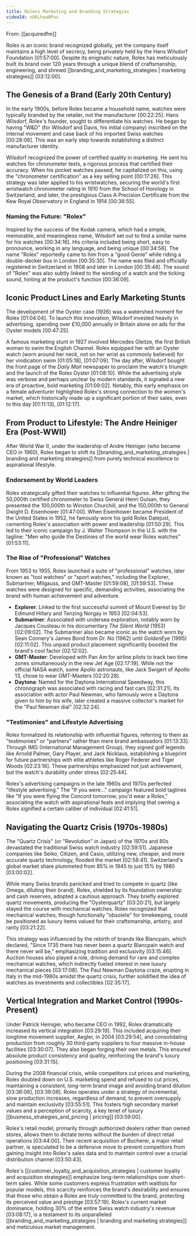 ```yaml
---
title: Rolexs Marketing and Branding Strategies
videoId: nUKLhaa0Pus
---
```


From: [[acquiredfm]] <br/> 

Rolex is an iconic brand recognized globally, yet the company itself maintains a high level of secrecy, being privately held by the Hans Wilsdorf Foundation <a class="yt-timestamp" data-t="01:57:00">[01:57:00]</a>. Despite its enigmatic nature, Rolex has meticulously built its brand over 120 years through a unique blend of craftsmanship, engineering, and shrewd [[branding_and_marketing_strategies | marketing strategies]] <a class="yt-timestamp" data-t="03:12:00">[03:12:00]</a>.

## The Genesis of a Brand (Early 20th Century)

In the early 1900s, before Rolex became a household name, watches were typically branded by the retailer, not the manufacturer <a class="yt-timestamp" data-t="00:22:25">[00:22:25]</a>. Hans Wilsdorf, Rolex's founder, sought to differentiate his watches. He began by having "W&D" (for Wilsdorf and Davis, his initial company) inscribed on the internal movement and case back of his imported Swiss watches <a class="yt-timestamp" data-t="00:28:06">[00:28:06]</a>. This was an early step towards establishing a distinct manufacturer identity.

Wilsdorf recognized the power of certified quality in marketing. He sent his watches for chronometer tests, a rigorous process that certified their accuracy. When his pocket watches passed, he capitalized on this, using the "chronometer certification" as a key selling point <a class="yt-timestamp" data-t="00:17:26">[00:17:26]</a>. This strategy was later applied to his wristwatches, securing the world's first wristwatch chronometer rating in 1910 from the School of Horology in Switzerland, and later, the prestigious Class A Precision Certificate from the Kew Royal Observatory in England in 1914 <a class="yt-timestamp" data-t="00:36:55">[00:36:55]</a>.

### Naming the Future: "Rolex"

Inspired by the success of the Kodak camera, which had a simple, memorable, and meaningless name, Wilsdorf set out to find a similar name for his watches <a class="yt-timestamp" data-t="00:34:16">[00:34:16]</a>. His criteria included being short, easy to pronounce, working in any language, and being unique <a class="yt-timestamp" data-t="00:34:56">[00:34:56]</a>. The name "Rolex" reportedly came to him from a "good Genie" while riding a double-decker bus in London <a class="yt-timestamp" data-t="00:35:30">[00:35:30]</a>. The name was filed and officially registered in Switzerland in 1908 and later in London <a class="yt-timestamp" data-t="00:35:48">[00:35:48]</a>. The sound of "Rolex" was also subtly linked to the winding of a watch and the ticking sound, hinting at the product's function <a class="yt-timestamp" data-t="00:36:09">[00:36:09]</a>.

## Iconic Product Lines and Early Marketing Stunts

The development of the Oyster case (1926) was a watershed moment for Rolex <a class="yt-timestamp" data-t="01:04:04">[01:04:04]</a>. To launch this innovation, Wilsdorf invested heavily in advertising, spending over £10,000 annually in Britain alone on ads for the Oyster models <a class="yt-timestamp" data-t="00:47:25">[00:47:25]</a>.

A famous marketing stunt in 1927 involved Mercedes Gleitze, the first British woman to swim the English Channel. Rolex equipped her with an Oyster watch (worn around her neck, not on her wrist as commonly believed) for her vindication swim <a class="yt-timestamp" data-t="01:05:18">[01:05:18]</a>, <a class="yt-timestamp" data-t="01:07:09">[01:07:09]</a>. The day after, Wilsdorf bought the front page of the *Daily Mail* newspaper to proclaim the watch's triumph and the launch of the Rolex Oyster <a class="yt-timestamp" data-t="01:08:10">[01:08:10]</a>. While the advertising style was verbose and perhaps unclear by modern standards, it signaled a new era of proactive, bold marketing <a class="yt-timestamp" data-t="01:09:02">[01:09:02]</a>. Notably, this early emphasis on a female adventurer highlighted Rolex's strong connection to the women's market, which historically made up a significant portion of their sales, even to this day <a class="yt-timestamp" data-t="01:11:13">[01:11:13]</a>, <a class="yt-timestamp" data-t="01:12:17">[01:12:17]</a>.

## From Product to Lifestyle: The Andre Heiniger Era (Post-WWII)

After World War II, under the leadership of Andre Heiniger (who became CEO in 1960), Rolex began to shift its [[branding_and_marketing_strategies | branding and marketing strategies]] from purely technical excellence to aspirational lifestyle.

### Endorsement by World Leaders

Rolex strategically gifted their watches to influential figures. After gifting the 50,000th certified chronometer to Swiss General Henri Guisan, they presented the 100,000th to Winston Churchill, and the 150,000th to General Dwight D. Eisenhower <a class="yt-timestamp" data-t="01:47:00">[01:47:00]</a>. When Eisenhower became President of the United States in 1952, he famously wore his gold Rolex Datejust, cementing Rolex's association with power and leadership <a class="yt-timestamp" data-t="01:50:29">[01:50:29]</a>. This led to their iconic campaign by J. Walter Thompson in the U.S. with the tagline: "Men who guide the Destinies of the world wear Rolex watches" <a class="yt-timestamp" data-t="01:53:11">[01:53:11]</a>.

### The Rise of "Professional" Watches

From 1953 to 1955, Rolex launched a suite of "professional" watches, later known as "tool watches" or "sport watches," including the Explorer, Submariner, Milgauss, and GMT-Master <a class="yt-timestamp" data-t="01:59:08">[01:59:08]</a>, <a class="yt-timestamp" data-t="01:59:53">[01:59:53]</a>. These watches were designed for specific, demanding activities, associating the brand with human achievement and adventure.

*   **Explorer**: Linked to the first successful summit of Mount Everest by Sir Edmund Hillary and Tenzing Norgay in 1953 <a class="yt-timestamp" data-t="02:04:53">[02:04:53]</a>.
*   **Submariner**: Associated with undersea exploration, notably worn by Jacques Cousteau in his documentary *The Silent World* (1953) <a class="yt-timestamp" data-t="02:09:02">[02:09:02]</a>. The Submariner also became iconic as the watch worn by Sean Connery's James Bond from *Dr. No* (1962) until *GoldenEye* (1995) <a class="yt-timestamp" data-t="02:11:02">[02:11:02]</a>. This unpaid product placement significantly boosted the brand's cool factor <a class="yt-timestamp" data-t="02:12:02">[02:12:02]</a>.
*   **GMT-Master**: Developed with Pan Am for airline pilots to track two time zones simultaneously in the new Jet Age <a class="yt-timestamp" data-t="02:17:19">[02:17:19]</a>. While not the official NASA watch, some Apollo astronauts, like Jack Swigert of Apollo 13, chose to wear GMT-Masters <a class="yt-timestamp" data-t="02:20:28">[02:20:28]</a>.
*   **Daytona**: Named for the Daytona International Speedway, this chronograph was associated with racing and fast cars <a class="yt-timestamp" data-t="02:31:21">[02:31:21]</a>. Its association with actor Paul Newman, who famously wore a Daytona given to him by his wife, later created a massive collector's market for the "Paul Newman dial" <a class="yt-timestamp" data-t="02:32:24">[02:32:24]</a>.

### "Testimonies" and Lifestyle Advertising

Rolex formalized its relationship with influential figures, referring to them as "testimonies" or "partners" rather than mere brand ambassadors <a class="yt-timestamp" data-t="01:13:33">[01:13:33]</a>. Through IMG (International Management Group), they signed golf legends like Arnold Palmer, Gary Player, and Jack Nicklaus, establishing a blueprint for future partnerships with elite athletes like Roger Federer and Tiger Woods <a class="yt-timestamp" data-t="02:23:16">[02:23:16]</a>. These partnerships emphasized not just achievement, but the watch's durability under stress <a class="yt-timestamp" data-t="02:25:44">[02:25:44]</a>.

Rolex's advertising campaigns in the late 1960s and 1970s perfected "lifestyle advertising." The "If you were..." campaign featured bold taglines like "If you were flying the Concord tomorrow, you'd wear a Rolex," associating the watch with aspirational feats and implying that owning a Rolex signified a certain caliber of individual <a class="yt-timestamp" data-t="02:41:51">[02:41:51]</a>.

## Navigating the Quartz Crisis (1970s-1980s)

The "Quartz Crisis" (or "Revolution" in Japan) of the 1970s and 80s devastated the traditional Swiss watch industry <a class="yt-timestamp" data-t="02:59:51">[02:59:51]</a>. Japanese companies like Seiko, Citizen, and Casio, utilizing new, cheaper, and more accurate quartz technology, flooded the market <a class="yt-timestamp" data-t="02:58:41">[02:58:41]</a>. Switzerland's global market share plummeted from 85% in 1945 to just 15% by 1980 <a class="yt-timestamp" data-t="03:00:02">[03:00:02]</a>.

While many Swiss brands panicked and tried to compete in quartz (like Omega, diluting their brand), Rolex, shielded by its foundation ownership and cash reserves, adopted a cautious approach. They briefly explored quartz movements, producing the "Oysterquartz" <a class="yt-timestamp" data-t="03:20:21">[03:20:21]</a>, but largely stayed the course with mechanical watches. Rolex recognized that mechanical watches, though functionally "obsolete" for timekeeping, could be positioned as luxury items valued for their craftsmanship, artistry, and rarity <a class="yt-timestamp" data-t="03:21:22">[03:21:22]</a>.

This strategy was influenced by the rebirth of brands like Blancpain, which declared, "Since 1735 there has never been a quartz Blancpain watch and there never will be," emphasizing tradition and exclusivity <a class="yt-timestamp" data-t="03:15:46">[03:15:46]</a>. Auction houses also played a role, driving demand for rare and complex mechanical watches, which indirectly fueled interest in new luxury mechanical pieces <a class="yt-timestamp" data-t="03:17:08">[03:17:08]</a>. The Paul Newman Daytona craze, erupting in Italy in the mid-1980s amidst the quartz crisis, further solidified the idea of watches as investments and collectibles <a class="yt-timestamp" data-t="02:35:17">[02:35:17]</a>.

## Vertical Integration and Market Control (1990s-Present)

Under Patrick Heiniger, who became CEO in 1992, Rolex dramatically increased its vertical integration <a class="yt-timestamp" data-t="03:29:19">[03:29:19]</a>. This included acquiring their longtime movement supplier, Aegler, in 2004 <a class="yt-timestamp" data-t="03:29:54">[03:29:54]</a>, and consolidating production from roughly 30 third-party suppliers to four massive in-house facilities <a class="yt-timestamp" data-t="03:30:07">[03:30:07]</a>. They also began forging their own metals. This ensured absolute product consistency and quality, reinforcing the brand's luxury positioning <a class="yt-timestamp" data-t="03:31:15">[03:31:15]</a>.

During the 2008 financial crisis, while competitors cut prices and marketing, Rolex doubled down on U.S. marketing spend and refused to cut prices, maintaining a consistent, long-term brand image and avoiding brand dilution <a class="yt-timestamp" data-t="03:36:06">[03:36:06]</a>, <a class="yt-timestamp" data-t="03:39:08">[03:39:08]</a>. Rolex operates under a strategy of incremental, slow production increases, regardless of demand, to prevent oversupply and maintain exclusivity <a class="yt-timestamp" data-t="03:55:51">[03:55:51]</a>. This fosters high secondary market values and a perception of scarcity, a key tenet of luxury [[business_strategies_and_pricing | pricing]] <a class="yt-timestamp" data-t="03:59:00">[03:59:00]</a>.

Rolex's retail model, primarily through authorized dealers rather than owned stores, allows them to dictate terms without the burden of direct retail operations <a class="yt-timestamp" data-t="03:44:00">[03:44:00]</a>. Their recent acquisition of Bucherer, a major retail partner, is speculated to be a defensive move to prevent competitors from gaining insight into Rolex's sales data and to maintain control over a crucial distribution channel <a class="yt-timestamp" data-t="03:50:43">[03:50:43]</a>.

Rolex's [[customer_loyalty_and_acquisition_strategies | customer loyalty and acquisition strategies]] emphasize long-term relationships over short-term sales. While some customers express frustration with waitlists for popular models, this scarcity reinforces the brand's desirability and ensures that those who obtain a Rolex are truly committed to the brand, protecting its perceived value and prestige <a class="yt-timestamp" data-t="03:57:19">[03:57:19]</a>. Rolex's current market dominance, holding 30% of the entire Swiss watch industry's revenue <a class="yt-timestamp" data-t="03:08:17">[03:08:17]</a>, is a testament to its unparalleled [[branding_and_marketing_strategies | branding and marketing strategies]] and meticulous market management.